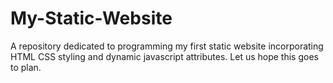 # My-Static-Website
A repository dedicated to programming my first static website incorporating HTML CSS styling and dynamic javascript attributes.
Let us hope this goes to plan.